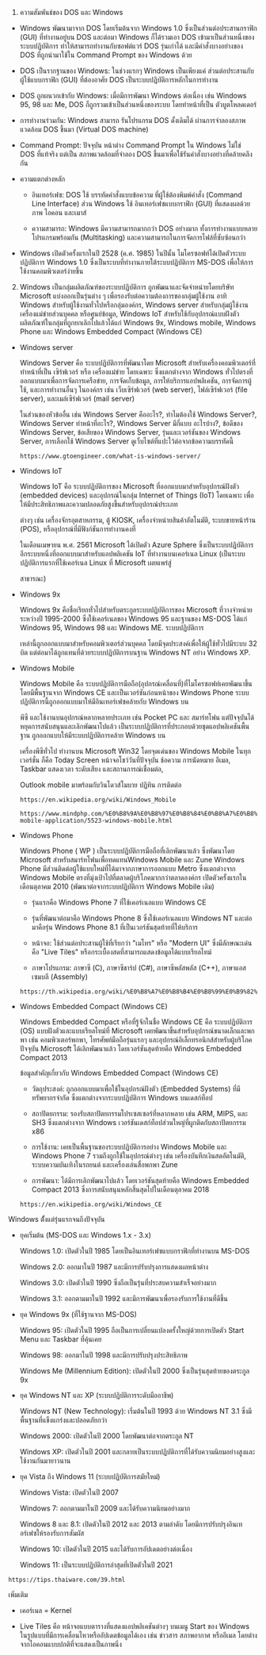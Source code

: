 1. ความสัมพันธ์ของ DOS และ Windows

- Windows พัฒนามาจาก DOS โดยเริ่มต้นจาก Windows 1.0 ซึ่งเป็นส่วนต่อประสานกราฟิก (GUI) ที่ทำงานอยู่บน DOS และต่อมา Windows ก็ได้รวมเอา DOS เข้ามาเป็นส่วนหนึ่งของระบบปฏิบัติการ ทำให้สามารถทำงานกับซอฟต์แวร์ DOS รุ่นเก่าได้ และมีคำสั่งบางอย่างของ DOS ที่ถูกนำมาใช้ใน Command Prompt ของ Windows ด้วย

- DOS เป็นรากฐานของ Windows: ในช่วงแรกๆ Windows เป็นเพียงแค่ ส่วนต่อประสานกับผู้ใช้แบบกราฟิก (GUI) ที่ต้องอาศัย DOS เป็นระบบปฏิบัติการหลักในการทำงาน 

- DOS ถูกผนวกเข้ากับ Windows: เมื่อมีการพัฒนา Windows ต่อเนื่อง เช่น Windows 95, 98 และ Me, DOS ก็ถูกรวมเข้าเป็นส่วนหนึ่งของระบบ โดยทำหน้าที่เป็น ตัวบูตโหลดเดอร์

- การทำงานร่วมกัน: Windows สามารถ รันโปรแกรม DOS ดั้งเดิมได้ ผ่านการจำลองสภาพแวดล้อม DOS ขึ้นมา (Virtual DOS machine)

- Command Prompt: ปัจจุบัน หน้าต่าง Command Prompt ใน Windows ไม่ใช่ DOS ที่แท้จริง แต่เป็น สภาพแวดล้อมที่จำลอง DOS ขึ้นมาเพื่อใช้รันคำสั่งบางอย่างที่คล้ายคลึงกัน

- ความแตกต่างหลัก

  - อินเทอร์เฟซ: DOS ใช้ บรรทัดคำสั่งแบบข้อความ ที่ผู้ใช้ต้องพิมพ์คำสั่ง (Command Line Interface) ส่วน Windows ใช้ อินเทอร์เฟซแบบกราฟิก (GUI) ที่แสดงผลด้วยภาพ ไอคอน และเมาส์

  - ความสามารถ: Windows มีความสามารถมากกว่า DOS อย่างมาก ทั้งการทำงานแบบหลายโปรแกรมพร้อมกัน (Multitasking) และความสามารถในการจัดการไฟล์ที่ซับซ้อนกว่า

- Windows เปิดตัวครั้งแรกในปี 2528 (ค.ศ. 1985) ในปีนั้น ไมโครซอฟท์ได้เปิดตัวระบบปฏิบัติการ Windows 1.0 ซึ่งเป็นระบบที่ทำงานภายใต้ระบบปฏิบัติการ MS-DOS เพื่อให้การใช้งานคอมพิวเตอร์ง่ายขึ้น

2. Windows เป็นกลุ่มผลิตภัณฑ์ของระบบปฏิบัติการ ถูกพัฒนาและจัดจำหน่ายโดยบริษัท Microsoft แบ่งออกเป็นรุ่นต่าง ๆ เพื่อรองรับต่อความต้องการของกลุ่มผู้ใช้งาน อาทิ Windows สำหรับผู้ใช้งานทั่วไปหรือกลุ่มองค์กร, Windows server สำหรับกลุ่มผู้ใช้งานเครื่องแม่ข่ายส่วนบุคคล หรือศูนย์ข้อมูล, Windows IoT สำหรับใช้กับอุปกรณ์แบบฝังตัว ผลิตภัณฑ์ในกลุ่มที่ถูกยกเลิกไปแล้วได้แก่ Windows 9x, Windows mobile, Windows Phone และ Windows Embedded Compact (Windows CE)

  - Windows server
    
    Windows Server คือ ระบบปฏิบัติการที่พัฒนาโดย Microsoft สำหรับเครื่องคอมพิวเตอร์ที่ทำหน้าที่เป็น เซิร์ฟเวอร์ หรือ เครื่องแม่ข่าย โดยเฉพาะ ซึ่งแตกต่างจาก Windows ทั่วไปตรงที่ออกแบบมาเพื่อการจัดการเครือข่าย, การจัดเก็บข้อมูล, การให้บริการแอปพลิเคชัน, การจัดการผู้ใช้, และการทำงานอื่นๆ ในองค์กร เช่น เว็บเซิร์ฟเวอร์ (web server), ไฟล์เซิร์ฟเวอร์ (file server), และเมล์เซิร์ฟเวอร์ (mail server)

    ในส่วนของหัวข้ออื่น เช่น Windows Server คืออะไร?, ทำไมต้องใช้ Windows Server?, Windows Server ทำหน้าที่อะไร?, Windows Server มีกี่แบบ อะไรบ้าง?, ข้อดีของ Windows Server, ข้อเสียของ Windows Server, รุ่นและเวอร์ชันของ Windows Server, การเลือกใช้ Windows Server ดูเว็บไซต์ที่แปะไว้ต่อจากข้อความบรรทัดนี้
    ```
    https://www.gtoengineer.com/what-is-windows-server/
    ```
    
  - Windows IoT
    
    Windows IoT คือ ระบบปฏิบัติการของ Microsoft ที่ออกแบบมาสำหรับอุปกรณ์ฝังตัว (embedded devices) และอุปกรณ์ในกลุ่ม Internet of Things (IoT) โดยเฉพาะ เพื่อให้มีประสิทธิภาพและความปลอดภัยสูงขึ้นสำหรับอุปกรณ์ประเภท

    ต่างๆ เช่น เครื่องจักรอุตสาหกรรม, ตู้ KIOSK, เครื่องจำหน่ายสินค้าอัตโนมัติ, ระบบขายหน้าร้าน (POS), หรืออุปกรณ์ที่มีฟังก์ชันการทำงานคงที่

    ในเดือนเมษายน พ.ศ. 2561 Microsoft ได้เปิดตัว Azure Sphere ซึ่งเป็นระบบปฏิบัติการอีกระบบหนึ่งที่ออกแบบมาสำหรับแอปพลิเคชัน IoT ที่ทำงานบนเคอร์เนล Linux (เป็นระบบปฏิบัติการแรกที่ใช้เคอร์เนล Linux ที่ Microsoft เผยแพร่สู่

    สาธารณะ)
    
  - Windows 9x
  
    Windows 9x คือชื่อเรียกทั่วไปสำหรับตระกูลระบบปฏิบัติการของ Microsoft ที่วางจำหน่ายระหว่างปี 1995-2000 ซึ่งใช้เคอร์เนลของ Windows 95 และฐานของ MS-DOS ได้แก่ Windows 95, Windows 98 และ Windows ME. ระบบปฏิบัติการ

    เหล่านี้ถูกออกแบบมาสำหรับคอมพิวเตอร์ส่วนบุคคล โดยมีจุดประสงค์เพื่อให้ผู้ใช้ทั่วไปมีระบบ 32 บิต แต่ต่อมาได้ถูกแทนที่ด้วยระบบปฏิบัติการบนฐาน Windows NT อย่าง Windows XP.

  - Windows Mobile

    Windows Mobile คือ ระบบปฏิบัติการมือถือ(อุปกรณ์เคลื่อนที่)ที่ไมโครซอฟท์เคยพัฒนาขึ้น โดยมีพื้นฐานจาก Windows CE และเป็นเวอร์ชันก่อนหน้าของ Windows Phone ระบบปฏิบัติการนี้ถูกออกแบบมาให้มีอินเทอร์เฟซคล้ายกับ Windows บน

    พีซี และใช้งานบนอุปกรณ์หลากหลายประเภท เช่น Pocket PC และ สมาร์ทโฟน แต่ปัจจุบันได้หยุดการสนับสนุนและเลิกพัฒนาไปแล้ว เป็นระบบปฏิบัติการที่ประกอบด้วยชุดแอปพลิเคชันพื้นฐาน ถูกออกแบบให้มีระบบปฏิบัติการคล้าย Windows บน

    เครื่องพีซีทั่วไป ทำงานบน Microsoft Win32 โดยจุดเด่นของ Windows Mobile ในทุกเวอร์ชั่น ก็คือ Today Screen หน้าจอโชว์วันที่ปัจจุบัน ช้อความ การนัดหมาย อีเมล, Taskbar แสดงเวลา ระดับเสียง และสถานการณ์เชื่อมต่อ,

    Outlook mobile มาพร้อมกับวินโดวส์โมบาย ปฏิทิน การติดต่อ
    
    ```
    https://en.wikipedia.org/wiki/Windows_Mobile
    ```
    ```
    https://www.mindphp.com/%E0%B8%9A%E0%B8%97%E0%B8%84%E0%B8%A7%E0%B8%B2%E0%B8%A1/241-mobile-application/5523-windows-mobile.html
    ```
    
  - Windows Phone
    
    Windows Phone ( WP ) เป็นระบบปฏิบัติการมือถือที่เลิกพัฒนาแล้ว ซึ่งพัฒนาโดย Microsoft สำหรับสมาร์ทโฟนเพื่อทดแทนWindows Mobile และ Zune Windows Phone มีส่วนติดต่อผู้ใช้แบบใหม่ที่ได้มาจากภาษาการออกแบบ Metro ซึ่งแตกต่างจาก Windows Mobile ตรงที่มุ่งเป้าไปที่ตลาดผู้บริโภคมากกว่าตลาดองค์กร เปิดตัวครั้งแรกในเดือนตุลาคม 2010 (พัฒนาต่อจากระบบปฏิบัติการ Windows Mobile เดิม)
    
    - รุ่นแรกคือ Windows Phone 7 ที่ใช้เคอร์เนลแบบ Windows CE
      
    - รุ่นที่พัฒนาต่อมาคือ Windows Phone 8 ซึ่งใช้เคอร์เนลแบบ Windows NT และต่อมาคือรุ่น Windows Phone 8.1 ที่เป็นเวอร์ชันสุดท้ายที่ให้บริการ
    
    - หน้าจอ: ใช้ส่วนต่อประสานผู้ใช้ที่เรียกว่า "เมโทร" หรือ "Modern UI" ซึ่งมีลักษณะเด่นคือ "Live Tiles" หรือกระเบื้องสดที่สามารถแสดงข้อมูลได้แบบเรียลไทม์
   
    - ภาษาโปรแกรม: ภาษาซี (C), ภาษาซีชาร์ป (C#), ภาษาซีพลัสพลัส (C++), ภาษาแอสเซมบลี (Assembly)
    ```
    https://th.wikipedia.org/wiki/%E0%B8%A7%E0%B8%B4%E0%B8%99%E0%B9%82%E0%B8%94%E0%B8%A7%E0%B8%AA%E0%B9%8C%E0%B9%82%E0%B8%9F%E0%B8%99
    ```
    
  - Windows Embedded Compact (Windows CE)

    Windows Embedded Compact หรือที่รู้จักในชื่อ Windows CE คือ ระบบปฏิบัติการ (OS) แบบฝังตัวและแบบเรียลไทม์ที่ Microsoft เคยพัฒนาขึ้นสำหรับอุปกรณ์ขนาดเล็กและพกพา เช่น คอมพิวเตอร์พกพา, โทรศัพท์มือถือรุ่นแรกๆ และอุปกรณ์อิเล็กทรอนิกส์สำหรับผู้บริโภค ปัจจุบัน Microsoft ได้เลิกพัฒนาแล้ว โดยเวอร์ชันสุดท้ายคือ Windows Embedded Compact 2013
    
    ข้อมูลสำคัญเกี่ยวกับ Windows Embedded Compact (Windows CE)
    
    - วัตถุประสงค์: ถูกออกแบบมาเพื่อใช้ในอุปกรณ์ฝังตัว (Embedded Systems) ที่มีทรัพยากรจำกัด ซึ่งแตกต่างจากระบบปฏิบัติการ Windows บนเดสก์ท็อป
      
    - สถาปัตยกรรม: รองรับสถาปัตยกรรมโปรเซสเซอร์ที่หลากหลาย เช่น ARM, MIPS, และ SH3 ซึ่งแตกต่างจาก Windows เวอร์ชันเดสก์ท็อปส่วนใหญ่ที่ผูกติดกับสถาปัตยกรรม x86
      
    - การใช้งาน: เคยเป็นพื้นฐานของระบบปฏิบัติการอย่าง Windows Mobile และ Windows Phone 7 รวมถึงถูกใช้ในอุปกรณ์ต่างๆ เช่น เครื่องบันทึกเงินสดอัตโนมัติ, ระบบความบันเทิงในรถยนต์ และเครื่องเล่นสื่อพกพา Zune
      
    - การพัฒนา: ได้มีการเลิกพัฒนาไปแล้ว โดยเวอร์ชันสุดท้ายคือ Windows Embedded Compact 2013 ซึ่งการสนับสนุนหลักสิ้นสุดไปในเดือนตุลาคม 2018
    ```
    https://en.wikipedia.org/wiki/Windows_CE
    ```

Windows ตั้้งแต่รุ่นแรกจนถึงปัจจุบัน

- ยุคเริ่มต้น (MS-DOS และ Windows 1.x - 3.x)

  Windows 1.0: เปิดตัวในปี 1985 โดยเป็นอินเทอร์เฟซแบบกราฟิกที่ทำงานบน MS-DOS
  
  Windows 2.0: ออกมาในปี 1987 และมีการปรับปรุงการแสดงผลหน้าต่าง
  
  Windows 3.0: เปิดตัวในปี 1990 ซึ่งถือเป็นรุ่นที่ประสบความสำเร็จอย่างมาก
  
  Windows 3.1: ออกตามมาในปี 1992 และมีการพัฒนาเพื่อรองรับการใช้งานที่ดีขึ้น

- ยุค Windows 9x (ที่ใช้ฐานจาก MS-DOS)
  
  Windows 95: เปิดตัวในปี 1995 ถือเป็นการเปลี่ยนแปลงครั้งใหญ่ด้วยการเปิดตัว Start Menu และ Taskbar ที่คุ้นเคย
  
  Windows 98: ออกมาในปี 1998 และมีการปรับปรุงประสิทธิภาพ
  
  Windows Me (Millennium Edition): เปิดตัวในปี 2000 ซึ่งเป็นรุ่นสุดท้ายของตระกูล 9x
  
- ยุค Windows NT และ XP (ระบบปฏิบัติการระดับมืออาชีพ)
  
  Windows NT (New Technology): เริ่มต้นในปี 1993 ด้วย Windows NT 3.1 ซึ่งมีพื้นฐานที่แข็งแกร่งและปลอดภัยกว่า
  
  Windows 2000: เปิดตัวในปี 2000 โดยพัฒนาต่อจากตระกูล NT
  
  Windows XP: เปิดตัวในปี 2001 และกลายเป็นระบบปฏิบัติการที่ได้รับความนิยมอย่างสูงและใช้งานกันมายาวนาน
  
- ยุค Vista ถึง Windows 11 (ระบบปฏิบัติการสมัยใหม่)
  
  Windows Vista: เปิดตัวในปี 2007
  
  Windows 7: ออกตามมาในปี 2009 และได้รับความนิยมอย่างมาก
  
  Windows 8 และ 8.1: เปิดตัวในปี 2012 และ 2013 ตามลำดับ โดยมีการปรับปรุงอินเทอร์เฟซให้รองรับการสัมผัส
  
  Windows 10: เปิดตัวในปี 2015 และได้รับการอัปเดตอย่างต่อเนื่อง
  
  Windows 11: เป็นระบบปฏิบัติการล่าสุดที่เปิดตัวในปี 2021

```
https://tips.thaiware.com/39.html
```

เพิ่มเติม

- เคอร์เนล = Kernel
  
- Live Tiles คือ หน้าจอแบบตารางที่แสดงแอปพลิเคชันต่างๆ บนเมนู Start ของ Windows ในรูปแบบที่มีการเคลื่อนไหวหรืออัปเดตข้อมูลได้เอง เช่น ข่าวสาร สภาพอากาศ หรืออีเมล โดยต่างจากไอคอนแบบปกติที่จะแสดงเป็นภาพนิ่ง 
